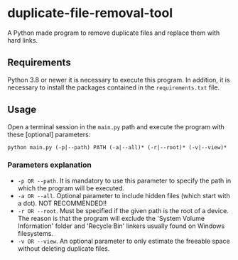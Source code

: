 # duplicate-file-removal-tool
A Python made program to remove duplicate files and replace them with hard links.

## Requirements
Python 3.8 or newer it is necessary to execute this program. In addition, it is necessary to install the packages contained in the ``requirements.txt`` file.

## Usage
Open a terminal session in the ``main.py`` path and execute the program with these [optional] parameters:
```
python main.py (-p|--path) PATH (-a|--all)* (-r|--root)* (-v|--view)*
```

### Parameters explanation
- ``-p OR --path``. It is mandatory to use this parameter to specify the path in which the program will be executed.
- ``-a OR --all``. Optional parameter to include hidden files (which start with a dot). NOT RECOMMENDED!!
- ``-r OR --root``. Must be specified if the given path is the root of a device. The reason is that the program will exclude the 'System Volume Information' folder and 'Recycle Bin' linkers usually found on Windows filesystems.
- ``-v OR --view``. An optional parameter to only estimate the freeable space without deleting duplicate files.
